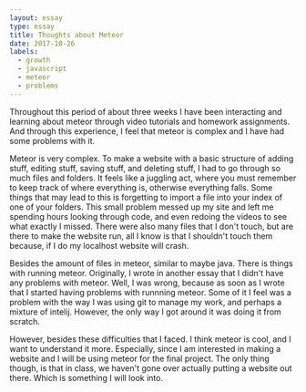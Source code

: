```yaml
---
layout: essay
type: essay
title: Thoughts about Meteor
date: 2017-10-26
labels:
  - growth
  - javascript
  - meteor
  - problems
---
```


   Throughout this period of about three weeks I have been interacting and learning about
   meteor through video tutorials and homework assignments. And through this experience, I feel 
   that meteor is complex and I have had some problems with it. 
   
   Meteor is very complex. To make a website with a basic structure of adding stuff, 
   editing stuff, saving stuff, and deleting stuff, I had to go through so much files and folders. 
   It feels like a juggling act, where you must remember to keep track of where everything is, otherwise
   everything falls. Some things that may lead to this is forgetting to import a file into your index of one of your folders. 
   This small problem messed up my site and left me spending hours looking through code, and even redoing the videos to see
   what exactly I missed. There were also many files that I don't touch, but are there to make the website run, all I know is
   that I shouldn't touch them because, if I do my localhost website will crash.
   
   Besides the amount of files in meteor, similar to maybe java. There is things with running meteor. Originally, I wrote in 
   another essay that I didn't have any problems with meteor. Well, I was wrong, because as soon as I wrote that I started 
   having problems with runnning meteor. Some of it I feel was a problem with the way I was using git to manage my work, and 
   perhaps a mixture of intelij. However, the only way I got around it was doing it from scratch. 
   
   However, besides these difficulties that I faced. I think meteor is cool, and I want to understand it more. Especially,
   since I am interested in making a website and I will be using meteor for the final project. The only thing though, 
   is that in class, we haven't gone over actually putting a website out there. Which is something I will look into.

